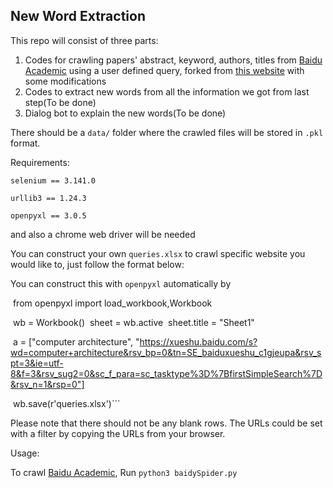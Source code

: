 ## New Word Extraction

This repo will consist of three parts:

1. Codes for crawling papers' abstract, keyword, authors, titles from [Baidu Academic](https://xueshu.baidu.com) using a user defined query, forked from [this website](https://github.com/eveningqn/baiduSpider) with some modifications
2. Codes to extract new words from all the information we got from last step(To be done)
3. Dialog bot to explain the new words(To be done)



There should be a `data/` folder where the crawled files will be stored in `.pkl` format.

Requirements:

`selenium == 3.141.0`

`urllib3 == 1.24.3`

`openpyxl == 3.0.5`

and also a chrome web driver will be needed



You can construct your own `queries.xlsx` to crawl specific website you would like to, just follow the format below:



You can construct this with `openpyxl` automatically by

​	from openpyxl import load_workbook,Workbook

​	wb = Workbook()
​	sheet = wb.active
​	sheet.title = "Sheet1"

​	a = ["computer architecture", "https://xueshu.baidu.com/s?wd=computer+architecture&rsv_bp=0&tn=SE_baiduxueshu_c1gjeupa&rsv_spt=3&ie=utf-8&f=3&rsv_sug2=0&sc_f_para=sc_tasktype%3D%7BfirstSimpleSearch%7D&rsv_n=1&rsp=0"]

​	wb.save(r'queries.xlsx')```

Please note that there should not be any blank rows. The URLs could be set with a filter by copying the URLs from your browser.



Usage:

To crawl [Baidu Academic](https://xueshu.baidu.com), Run `python3 baidySpider.py`